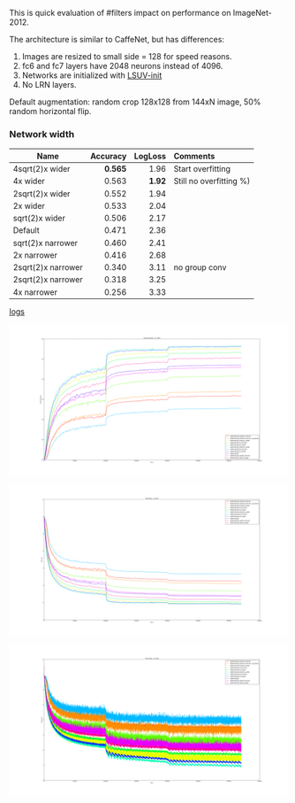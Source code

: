 This is quick evaluation of #filters impact on performance on ImageNet-2012. 

The architecture is similar to CaffeNet, but has differences:

1. Images are resized to small side = 128 for speed reasons.
2. fc6 and fc7 layers have 2048 neurons instead of 4096. 
3. Networks are initialized with [LSUV-init](http://arxiv.org/abs/1511.06422)
4. No LRN layers.

Default augmentation: random crop 128x128 from 144xN image, 50% random horizontal flip.


### Network width

| Name    | Accuracy      | LogLoss | Comments  |
| -------|---------:| -------:|:-----------|
| 4sqrt(2)x wider| **0.565** | 1.96 | Start overfitting |
| 4x wider | 0.563 | **1.92** | Still no overfitting %) | 
| 2sqrt(2)x wider| 0.552 | 1.94 |  |
| 2x wider| 0.533 | 2.04 | |
| sqrt(2)x wider | 0.506 | 2.17 | |
| Default | 0.471 | 2.36 | |
| sqrt(2)x narrower | 0.460 | 2.41 | |
| 2x narrower |  0.416 | 2.68 | |
| 2sqrt(2)x narrower |  0.340 | 3.11 |no group conv |
| 2sqrt(2)x narrower |  0.318 | 3.25 | |
| 4x narrower |  0.256 | 3.33 | |


[logs](https://github.com/ducha-aiki/caffenet-benchmark/tree/master/logs/contrib/complexity)


![CaffeNet128 test accuracy](/logs/contrib/complexity/img/0.png)


![CaffeNet128 test loss](/logs/contrib/complexity/img/2.png)


![CaffeNet128 train loss](/logs/contrib/complexity/img/6.png)


